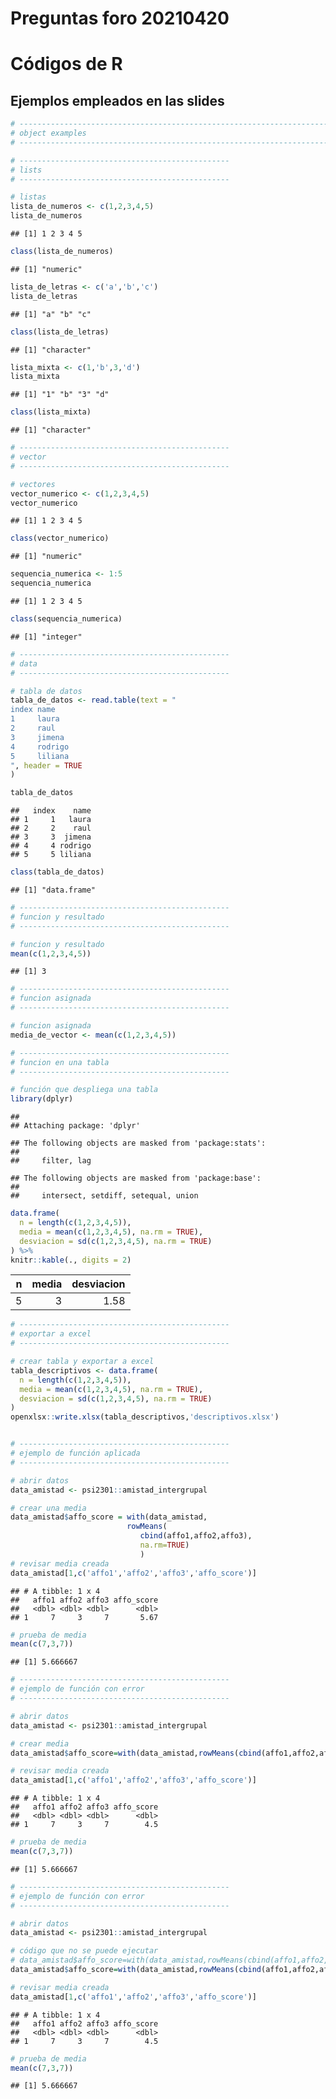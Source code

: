 Preguntas foro 20210420
================

# Códigos de R

## Ejemplos empleados en las slides

``` r
# -----------------------------------------------------------------------------
# object examples
# -----------------------------------------------------------------------------

# -----------------------------------------------
# lists
# -----------------------------------------------

# listas
lista_de_numeros <- c(1,2,3,4,5)
lista_de_numeros
```

    ## [1] 1 2 3 4 5

``` r
class(lista_de_numeros)
```

    ## [1] "numeric"

``` r
lista_de_letras <- c('a','b','c')
lista_de_letras
```

    ## [1] "a" "b" "c"

``` r
class(lista_de_letras)
```

    ## [1] "character"

``` r
lista_mixta <- c(1,'b',3,'d')
lista_mixta
```

    ## [1] "1" "b" "3" "d"

``` r
class(lista_mixta)
```

    ## [1] "character"

``` r
# -----------------------------------------------
# vector
# -----------------------------------------------

# vectores
vector_numerico <- c(1,2,3,4,5)
vector_numerico
```

    ## [1] 1 2 3 4 5

``` r
class(vector_numerico)
```

    ## [1] "numeric"

``` r
sequencia_numerica <- 1:5
sequencia_numerica
```

    ## [1] 1 2 3 4 5

``` r
class(sequencia_numerica)
```

    ## [1] "integer"

``` r
# -----------------------------------------------
# data
# -----------------------------------------------

# tabla de datos
tabla_de_datos <- read.table(text = "
index name
1     laura
2     raul
3     jimena
4     rodrigo
5     liliana
", header = TRUE
)

tabla_de_datos
```

    ##   index    name
    ## 1     1   laura
    ## 2     2    raul
    ## 3     3  jimena
    ## 4     4 rodrigo
    ## 5     5 liliana

``` r
class(tabla_de_datos)
```

    ## [1] "data.frame"

``` r
# -----------------------------------------------
# funcion y resultado
# -----------------------------------------------

# funcion y resultado
mean(c(1,2,3,4,5))
```

    ## [1] 3

``` r
# -----------------------------------------------
# funcion asignada
# -----------------------------------------------

# funcion asignada
media_de_vector <- mean(c(1,2,3,4,5))

# -----------------------------------------------
# funcion en una tabla
# -----------------------------------------------

# función que despliega una tabla
library(dplyr)
```

    ## 
    ## Attaching package: 'dplyr'

    ## The following objects are masked from 'package:stats':
    ## 
    ##     filter, lag

    ## The following objects are masked from 'package:base':
    ## 
    ##     intersect, setdiff, setequal, union

``` r
data.frame(
  n = length(c(1,2,3,4,5)),
  media = mean(c(1,2,3,4,5), na.rm = TRUE),
  desviacion = sd(c(1,2,3,4,5), na.rm = TRUE)
) %>%
knitr::kable(., digits = 2)
```

|   n | media | desviacion |
|----:|------:|-----------:|
|   5 |     3 |       1.58 |

``` r
# -----------------------------------------------
# exportar a excel
# -----------------------------------------------

# crear tabla y exportar a excel
tabla_descriptivos <- data.frame(
  n = length(c(1,2,3,4,5)),
  media = mean(c(1,2,3,4,5), na.rm = TRUE),
  desviacion = sd(c(1,2,3,4,5), na.rm = TRUE)
)
openxlsx::write.xlsx(tabla_descriptivos,'descriptivos.xlsx')


# -----------------------------------------------
# ejemplo de función aplicada
# -----------------------------------------------

# abrir datos
data_amistad <- psi2301::amistad_intergrupal

# crear una media
data_amistad$affo_score = with(data_amistad,
                          rowMeans(
                             cbind(affo1,affo2,affo3),
                             na.rm=TRUE)
                             )
# revisar media creada
data_amistad[1,c('affo1','affo2','affo3','affo_score')]
```

    ## # A tibble: 1 x 4
    ##   affo1 affo2 affo3 affo_score
    ##   <dbl> <dbl> <dbl>      <dbl>
    ## 1     7     3     7       5.67

``` r
# prueba de media
mean(c(7,3,7))
```

    ## [1] 5.666667

``` r
# -----------------------------------------------
# ejemplo de función con error
# -----------------------------------------------

# abrir datos
data_amistad <- psi2301::amistad_intergrupal

# crear media
data_amistad$affo_score=with(data_amistad,rowMeans(cbind(affo1,affo2,affo3,na.rm=TRUE)))

# revisar media creada
data_amistad[1,c('affo1','affo2','affo3','affo_score')]
```

    ## # A tibble: 1 x 4
    ##   affo1 affo2 affo3 affo_score
    ##   <dbl> <dbl> <dbl>      <dbl>
    ## 1     7     3     7        4.5

``` r
# prueba de media
mean(c(7,3,7))
```

    ## [1] 5.666667

``` r
# -----------------------------------------------
# ejemplo de función con error
# -----------------------------------------------

# abrir datos
data_amistad <- psi2301::amistad_intergrupal

# código que no se puede ejecutar
# data_amistad$affo_score=with(data_amistad,rowMeans(cbind(affo1,affo2,affo3,na.rm=true)))
data_amistad$affo_score=with(data_amistad,rowMeans(cbind(affo1,affo2,affo3,na.rm=TRUE)))

# revisar media creada
data_amistad[1,c('affo1','affo2','affo3','affo_score')]
```

    ## # A tibble: 1 x 4
    ##   affo1 affo2 affo3 affo_score
    ##   <dbl> <dbl> <dbl>      <dbl>
    ## 1     7     3     7        4.5

``` r
# prueba de media
mean(c(7,3,7))
```

    ## [1] 5.666667

